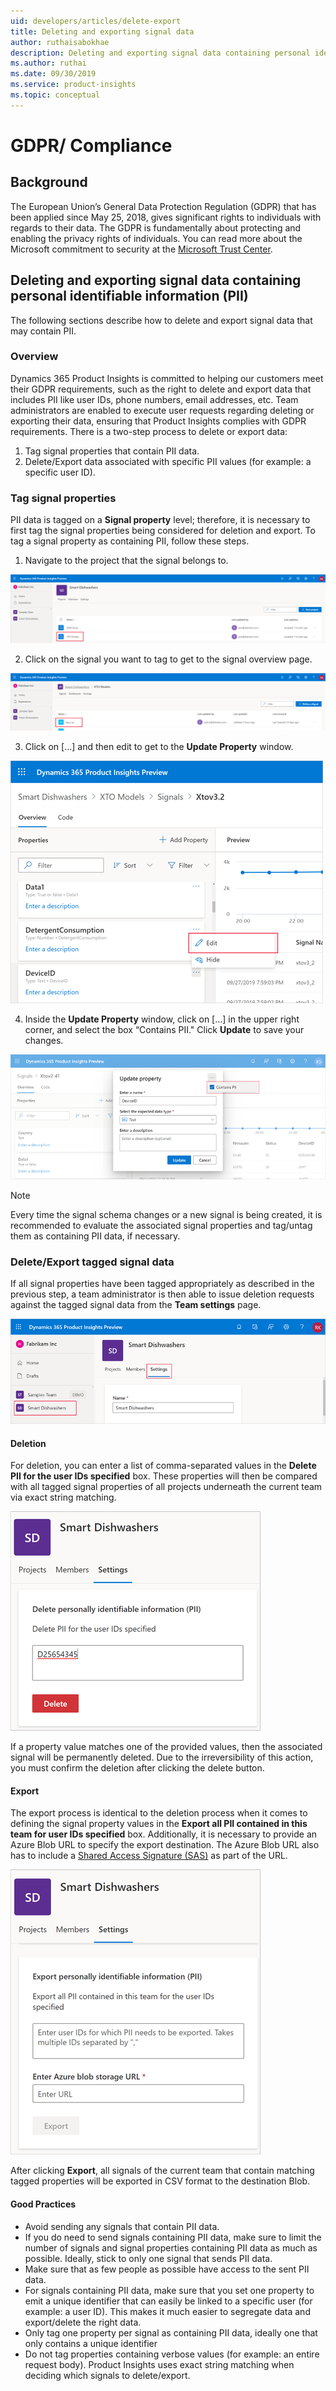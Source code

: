 ```yaml
---
uid: developers/articles/delete-export
title: Deleting and exporting signal data 
author: ruthaisabokhae
description: Deleting and exporting signal data containing personal identifiable information
ms.author: ruthai
ms.date: 09/30/2019
ms.service: product-insights
ms.topic: conceptual
---
```


# GDPR/ Compliance 

## Background
The European Union’s General Data Protection Regulation (GDPR) that has been applied since May 25, 2018, gives significant rights to individuals with regards to their data. The GDPR is fundamentally about protecting and enabling the privacy rights of individuals. You can read more about the Microsoft commitment to security at the [Microsoft Trust Center](https://www.microsoft.com/en-us/trust-center).

## Deleting and exporting signal data containing personal identifiable information (PII)
The following sections describe how to delete and export signal data that may contain PII.

### Overview
Dynamics 365 Product Insights is committed to helping our customers meet their GDPR requirements, such as the right to delete and export data that includes PII like user IDs, phone numbers, email addresses, etc. Team administrators are enabled to execute user requests regarding deleting or exporting their data, ensuring that Product Insights complies with GDPR requirements.
There is a two-step process to delete or export data:
1.	Tag signal properties that contain PII data.
2.	Delete/Export data associated with specific PII values (for example: a specific user ID).

### Tag signal properties
PII data is tagged on a **Signal property** level; therefore, it is necessary to first tag the signal properties being considered for deletion and export. 
To tag a signal property as containing PII, follow these steps.
1.	Navigate to the project that the signal belongs to.

![Project overview](media/ProjectOverview.png)
  
2.	Click on the signal you want to tag to get to the signal overview page.

![See signal overview](media/SignalOverview.png)
  

3.	Click on [...] and then edit to get to the **Update Property** window.

![Update property](media/SignalSettings.png)
 
4.	Inside the **Update Property** window, click on [...] in the upper right corner, and select the box “Contains PII." Click **Update** to save your changes.

![Save your changes](media/SignalTagging.png)

 > [!NOTE]
 > Every time the signal schema changes or a new signal is being created, it is recommended to evaluate the associated signal properties and tag/untag them as containing PII data, if necessary.

### Delete/Export tagged signal data
If all signal properties have been tagged appropriately as described in the previous step, a team administrator is then able to issue deletion requests against the tagged signal data from the **Team settings** page.

![Team overview](media/TeamOverview.png)
 
#### Deletion
For deletion, you can enter a list of comma-separated values in the **Delete PII for the user IDs specified** box. These properties will then be compared with all tagged signal properties of all projects underneath the current team via exact string matching. 

![Delete your signal](media/Deletion.png)
 
If a property value matches one of the provided values, then the associated signal will be permanently deleted. Due to the irreversibility of this action, you must confirm the deletion after clicking the delete button.

 
#### Export
The export process is identical to the deletion process when it comes to defining the signal property values in the **Export all PII contained in this team for user IDs specified** box. Additionally, it is necessary to provide an Azure Blob URL to specify the export destination. The Azure Blob URL also has to include a [Shared Access Signature (SAS)](https://docs.microsoft.com/azure/storage/common/storage-sas-overview) as part of the URL.

![Export your signal](media/Export.png)
 
After clicking **Export**, all signals of the current team that contain matching tagged properties will be exported in CSV format to the destination Blob.

#### Good Practices
* Avoid sending any signals that contain PII data.
* If you do need to send signals containing PII data, make sure to limit the number of signals and signal properties containing PII data as much as possible. Ideally, stick to only one signal that sends PII data.
* Make sure that as few people as possible have access to the sent PII data.
* For signals containing PII data, make sure that you set one property to emit a unique identifier that can easily be linked to a specific user (for example: a user ID). This makes it much easier to segregate data and export/delete the right data.
* Only tag one property per signal as containing PII data, ideally one that only contains a unique identifier
* Do not tag properties containing verbose values (for example: an entire request body). Product Insights uses exact string matching when deciding which signals to delete/export.

